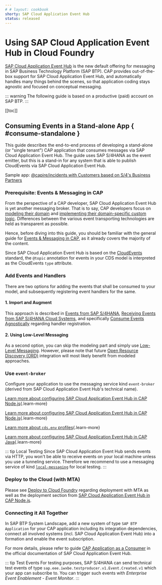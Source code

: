 ```yaml
---
# # layout: cookbook
shorty: SAP Cloud Application Event Hub
status: released
---
```


<script setup>
  import { h } from 'vue'
  const X =  () => h('span', { class: 'ga',      title: 'Available' },      ['✓']   )
  const Na = () => h('i',    { class: 'na',      title: 'not applicable' }, ['n/a'] )
  const D =  () => h('i',    { class: 'prog',    title: 'in progress'  },   ['in prog.'] )
  const O =  () => h('i',    { class: 'plan',    title: 'planned'  },       ['planned'] )
</script>
<style scoped>
  .ga   { color: var(--vp-c-green-2); font-weight:900;}
  .na   { color: #aaa; font-size:90%; }
  .prog { color: var(--vp-c-green-3); font-size:90%; font-weight:500; }
  .plan { color: #089; font-size:90% }
</style>



# Using SAP Cloud Application Event Hub in Cloud Foundry

[SAP Cloud Application Event Hub](https://help.sap.com/docs/event-broker) is the new default offering for messaging in SAP Business Technology Platform (SAP BTP).
CAP provides out-of-the-box support for SAP Cloud Application Event Hub, and automatically handles many things behind the scenes, so that application coding stays agnostic and focused on conceptual messaging.

::: warning
The following guide is based on a productive (paid) account on SAP BTP.
:::

[[toc]]

<span id="eventbrokerfeaturematrix" />



## Consuming Events in a Stand-alone App { #consume-standalone }

This guide describes the end-to-end process of developing a stand-alone (or "single tenant") CAP application that consumes messages via SAP Cloud Application Event Hub.
The guide uses SAP S/4HANA as the event emitter, but this is a stand-in for any system that is able to publish CloudEvents via SAP Cloud Application Event Hub.

<div class="impl node">

Sample app: [@capire/incidents with Customers based on S/4's Business Partners](https://github.com/cap-js/incidents-app/tree/event-broker)

</div>


### Prerequisite: Events & Messaging in CAP

From the perspective of a CAP developer, SAP Cloud Application Event Hub is yet another messaging broker.
That is to say, CAP developers focus on [modeling their domain](../domain-modeling) and [implementing their domain-specific custom logic](../providing-services#custom-logic).
Differences between the various event transporting technologies are held as transparent as possible.

Hence, before diving into this guide, you should be familiar with the general guide for [Events & Messaging in CAP](../messaging/), as it already covers the majority of the content.

Since SAP Cloud Application Event Hub is based on the [CloudEvents](https://cloudevents.io/) standard, the `@topic` annotation for events in your CDS model is interpreted as the CloudEvents `type` attribute.


### Add Events and Handlers

There are two options for adding the events that shall be consumed to your model, and subsequently registering event handlers for the same.

#### 1. Import and Augment

This approach is described in [Events from SAP S/4HANA](../messaging/#events-from-sap-s-4hana), [Receiving Events from SAP S/4HANA Cloud Systems](../messaging/s4), and specifically [Consume Events Agnostically](../messaging/s4#consume-events-agnostically) regarding handler registration.

#### 2. Using Low-Level Messaging

As a second option, you can skip the modeling part and simply use [Low-Level Messaging](../messaging/s4#using-low-level-messaging).
However, please note that future [Open Resource Discovery (ORD)](https://sap.github.io/open-resource-discovery/) integration will most likely benefit from modeled approaches.


### Use `event-broker`

Configure your application to use the messaging service kind `event-broker` (derived from SAP Cloud Application Event Hub's technical name).

<div class="impl node">

<div class="impl node">

[Learn more about configuring SAP Cloud Application Event Hub in CAP Node.js](../../node.js/messaging#event-broker){.learn-more}

</div>

<div class="impl java">

[Learn more about configuring SAP Cloud Application Event Hub in CAP Node.js](../../java/messaging#event-broker){.learn-more}

</div>

[Learn more about `cds.env` profiles](../../node.js/cds-env#profiles){.learn-more}

</div>
<div class="impl java">

[Learn more about configuring SAP Cloud Application Event Hub in CAP Java](../../node.js/messaging#event-broker){.learn-more}

</div>

::: tip Local Testing
Since SAP Cloud Application Event Hub sends events via HTTP, you won't be able to receive events on your local machine unless you use a tunneling service. Therefore we recommend to use a messaging service of kind [`local-messaging`](../../node.js/messaging#local-messaging) for local testing.
:::


### Deploy to the Cloud (with MTA)

Please see [Deploy to Cloud Foundry](../deployment/to-cf) regarding deployment with MTA as well as the deployment section from [SAP Cloud Application Event Hub in CAP Node.js](../../node.js/messaging#event-broker).


### Connecting it All Together

In SAP BTP System Landscape, add a new system of type `SAP BTP Application` for your CAP application including its integration dependencies, connect all involved systems (incl. SAP Cloud Application Event Hub) into a formation and enable the event subscription.

For more details, please refer to guide [CAP Application as a Consumer](https://help.sap.com/docs/event-broker/event-broker-service-guide/cap-application-as-subscriber) in the official documentation of SAP Cloud Application Event Hub.

::: tip Test Events
For testing purposes, SAP S/4HANA can send technical test events of type `sap.eee.iwxbe.testproducer.v1.Event.Created.v1` which your app can subscribe to. You can trigger such events with _Enterprise Event Enablement - Event Monitor_.
:::


<!--The following mta.yaml snippet ensures the sequential creation of the SAP Cloud Application Event Hub and IAS service instances, as well as binds the application to both service instances with the respectively necessary configuration.-->

<!--```yaml-->
<!--ID: cap.incidents-->
<!---->
<!--modules:-->
<!--  - name: incidents-srv-->
<!--    provides:-->
<!--      - name: incidents-srv-api-->
<!--        properties:-->
<!--          url: ${default-url} #> needed in webhookUrl and home-url below-->
<!--    requires:-->
<!--      - name: incidents-event-broker-->
<!--        parameters:-->
<!--          config:-->
<!--            authentication-type: X509_IAS-->
<!--      - name: incidents-ias-->
<!--        parameters:-->
<!--          config:-->
<!--            credential-type: X509_GENERATED-->
<!--            app-identifier: cap.incidents #> any value, e.g., reuse MTA ID-->
<!---->
<!--resources:-->
<!--  - name: incidents-event-broker-->
<!--    type: org.cloudfoundry.managed-service-->
<!--    parameters:-->
<!--      service: event-broker-->
<!--      service-plan: event-connectivity-->
<!--      config:-->
<!--        # unique identifier for this event broker instance-->
<!--        # should start with own namespace (i.e., "foo.bar") and may not be longer than 15 characters-->
<!--        systemNamespace: cap.incidents-->
<!--        webhookUrl: ~{incidents-srv-api/url}/-/cds/event-broker/webhook-->
<!--    requires:-->
<!--      - name: incidents-srv-api-->
<!--  - name: incidents-ias-->
<!--    type: org.cloudfoundry.managed-service-->
<!--    requires:-->
<!--      - name: incidents-srv-api-->
<!--    processed-after:-->
<!--      # for consumed-services (cf. below), incidents-event-broker must already exist-->
<!--      # -> ensure incidents-ias is created after incidents-event-broker-->
<!--      - incidents-event-broker-->
<!--    parameters:-->
<!--      service: identity-->
<!--      service-plan: application-->
<!--      config:-->
<!--        consumed-services:-->
<!--          - service-instance-name: incidents-event-broker-->
<!--        display-name: cap.incidents #> any value, e.g., reuse MTA ID-->
<!--        home-url: ~{incidents-srv-api/url}-->
<!--```-->
<!---->
<!--Please note that the mta.yaml snippet above is based on the sample app [@capire/incidents](https://github.com/cap-js/incidents-app/tree/event-broker), i.e., ID, module, and resource names are taken from this context and need to be adjusted.-->
<!---->
<!--The full `mta.yaml` of the sample application can be found [here](https://github.com/cap-js/incidents-app/blob/event-broker/mta.yaml).-->


<!--
- Should not be part of the guide, but rather a link to their documentation
- Test events are not treated differently, if you want to test your app, trigger an event for which you already declared integration dependencies


### End-to-End Test

You can conduct an end-to-end test of your finalized setup by executing the following steps.

#### 1. Add Integration Dependency

In BTP Cockpit &rarr; System Landscape, navigate to the system that represents your CAP application.
Add an _Integration Dependency_ using the _Simplified Business Eventing Template_ for _Event Type_ `sap.eee.iwxbe.testproducer.v1.Event.Created.v1` and _Publishing System Namespace_ `sap.s4` as shown in the following screenshot.

![Integration Dependency for Test Event](assets/event-broker-test-integration-dependency.png)

#### 2. Activate Event Subscription

In SAP Cloud Application Event Hub Application, activate the subscription for the added integration dependency (cf. [Enabling SAP Event Subscriptions](https://help.sap.com/docs/event-broker/event-broker-service-guide/enable-subscriptions)).

#### 3. Trigger Test Event

In S/4HANA Cloud, navigate to application _Enterprise Event Enablement - Event Monitor_ and navigate into the channel you created during setup.
On the top right, press button _Produce Test Event_.
This will add an entry in the list of _Outbound Events_ with topic `na/na/na/ce/sap/eee/iwxbe/testproducer/v1/Event/Created/v1` and, eventually, status _Acknowledged_.

#### 4. Check Application Logs

In the application logs of your CAP application, check for a log entry noting the successful event reception as shown in the following screenshot.

![Log Entry for Test Event](assets/event-broker-test-log-entry.png)

-->


<!-- TODO

### Hybrid Testing

Possible? If yes, how?

-->



<span id="eventbrokersaasconsuming" />

<span id="eventbrokersaaspublishing" />
